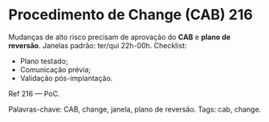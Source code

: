 # Procedimento de Change (CAB) 216

Mudanças de alto risco precisam de aprovação do **CAB** e **plano de reversão**.
Janelas padrão: ter/qui 22h-00h.
Checklist:
- Plano testado;
- Comunicação prévia;
- Validação pós-implantação.

Ref 216 — PoC.

Palavras-chave: CAB, change, janela, plano de reversão.
Tags: cab, change.

